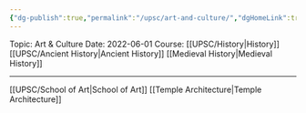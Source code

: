 ```yaml
---
{"dg-publish":true,"permalink":"/upsc/art-and-culture/","dgHomeLink":true,"dgPassFrontmatter":false}
---
```


Topic: Art & Culture
Date: 2022-06-01
Course: [[UPSC/History|History]] [[UPSC/Ancient History|Ancient History]] [[Medieval History|Medieval History]]


---

[[UPSC/School of Art|School of Art]]
[[Temple Architecture|Temple Architecture]]





